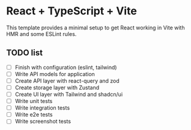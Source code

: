 # React + TypeScript + Vite

This template provides a minimal setup to get React working in Vite with HMR and some ESLint rules.

## TODO list
- [ ] Finish with configuration (eslint, tailwind)
- [ ] Write API models for application
- [ ] Create API layer with react-query and zod
- [ ] Create storage layer with Zustand
- [ ] Create UI layer with Tailwind and shadcn/ui
- [ ] Write unit tests
- [ ] Write integration tests
- [ ] Write e2e tests
- [ ] Write screenshot tests